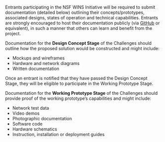 Entrants participating in the NSF WINS Initiative will be required to submit documentation (detailed below) outlining their concepts/prototypes, associated designs, states of operation and technical capabilities. Entrants are strongly encouraged to host their documentation publicly (via [GitHub](https://github.com) or equivalent), in such a manner that others can learn and benefit from the project.

Documentation for the **Design Concept Stage** of the Challenges should outline how the proposed solution would be constructed and might include:

- Mockups and wireframes
- Hardware and network diagrams
- Written documentation

Once an entrant is notified that they have passed the Design Concept Stage, they will be eligible to participate in the Working Prototype Stage.

Documentation for the **Working Prototype Stage** of the Challenges should provide proof of the working prototype’s capabilities and might include:

- Network test data
- Video demos
- Photographic documentation
- Software code
- Hardware schematics
- Instruction, installation or deployment guides

